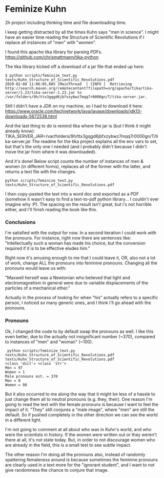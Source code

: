 Feminize Kuhn
=============

2h project including thinking time and file downloading time.

I keep getting distracted by all the times Kuhn says "men in science". I might have an easier time reading the Structure of Scientific Revolutions if I replace all instances of "men" with "women".

I found this apache tika library for parsing PDFs.
https://github.com/chrismattmann/tika-python

The tika library kicked off a download of a jar file that ended up here:
```
$ python scripts/feminize_text.py texts/Kuhn_Structure_of_Scientific_Revolutions.pdf 
2020-02-08 11:06:05,685 [MainThread  ] [INFO ]  Retrieving http://search.maven.org/remotecontent?filepath=org/apache/tika/tika-server/1.23/tika-server-1.23.jar to /var/folders/9h/ttx3gqgd6jbfxzybwz7mqq7r0000gn/T/tika-server.jar.
```

Still I didn't have a JDK on my machine, so I had to download it here:
https://www.oracle.com/technetwork/java/javase/downloads/jdk13-downloads-5672538.html

And the last thing to do is remind tika where the jar is (but I think it might already know):
TIKA_SERVER_JAR=/var/folders/9h/ttx3gqgd6jbfxzybwz7mqq7r0000gn/T/tika-server.jar
The readme for the tika project explains all the env vars to set, but that's the only one I needed (and I probably didn't because I didn't move the jar from where it was downloaded).

And it's done! Below script counts the number of instances of men & women (in different forms), replaces all of the former with the latter, and returns a text file with the changes.
```
python scripts/feminize_text.py texts/Kuhn_Structure_of_Scientific_Revolutions.pdf
```

I then copy-pasted the text into a word doc and exported as a PDF (somehow it wasn't easy to find a text-to-pdf python library... I couldn't ever imagine why :P). The spacing on the result isn't great, but i's not horrible either, and I'll finish reading the book like this.

### Conclusions

I'm satisfied with the output for now. In a second iteration I could work with the pronouns. For instance, right now there are sentences like:
"Intellectually such a woman has made his choice, but the conversion required if it is to be effective eludes him."

Right now it's amusing enough to me that I could leave it, OR, also not a lot of work, change ALL the pronouns into feminine pronouns. Changing all the pronouns would leave us with:

"Maxwell herself was a Newtonian who believed that light and electromagnetism in general were due to variable displacements of the particles of a mechanical ether."

Actually in the process of looking for when "his" actually refers to a specific person, I noticed so many generic ones, and I think i'll go ahead with the pronouns.

### Pronouns

Ok, I changed the code to by default swap the pronouns as well. I like this even better, due to the actually not insignificant number (~370), compared to instances of "men" and "woman" (~100).

```
 python scripts/feminize_text.py texts/Kuhn_Structure_of_Scientific_Revolutions.pdf 
texts/Kuhn_Structure_of_Scientific_Revolutions.pdf
<class 'dict'> <class 'str'>
Men = 97
Women = 1
Male pronouns est. = 370
Men = 0
Women = 98
```

But it also occurred to me along the way that it might be less of a hassle to just change them all to neutral pronouns (e.g. they, their). One reason I'm going to read the text with the female pronouns is because I want to feel the impact of it. "They" still conjures a "male image", where "men" are still the default. So if pushed completely in the other direction we can see the world in a different light.

I'm not going to comment at all about who was in Kuhn's world, and who were the scientists in history. If the women were written out or they weren't there at all, it's not state today. But, in order to not discourage women who are already in the field, this is a small test to see subtle impact.

The other reason I'm doing all the pronouns also, instead of randomly spattering femaleness around is because sometimes the feminine pronouns are clearly used in a text more for the "ignorant student", and I want to not give randomness the chance to conjure that image.

